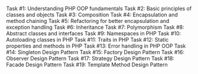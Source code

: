 Task #1: Understanding PHP OOP fundamentals
Task #2: Basic principles of classes and objects
Task #3: Composition
Task #4: Encapsulation and method chaining
Task #5: Refactoring for better encapsulation and exception handling
Task #6: Inheritance
Task #7: Polymorphism
Task #8: Abstract classes and interfaces
Task #9: Namespaces in PHP
Task #10: Autoloading classes in PHP
Task #11: Traits in PHP
Task #12: Static properties and methods in PHP
Task #13: Error handling in PHP OOP
Task #14: Singleton Design Pattern
Task #15: Factory Design Pattern
Task #16: Observer Design Pattern
Task #17: Strategy Design Pattern
Task #18: Facade Design Pattern
Task #19: Template Method Design Pattern